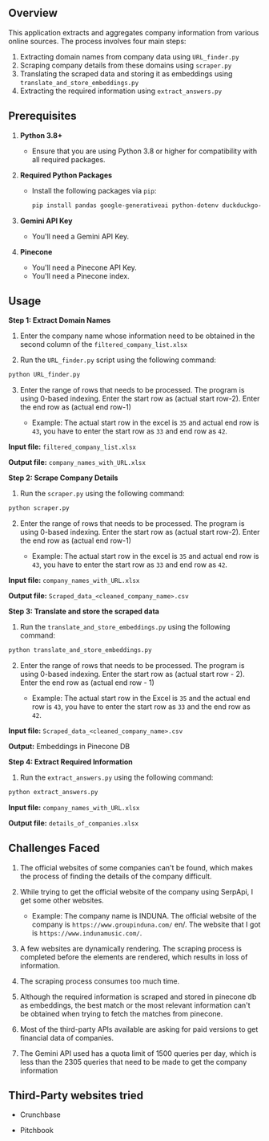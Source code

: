 ## Overview

This application extracts and aggregates company information from various online sources. The process involves four main steps:

1. Extracting domain names from company data using `URL_finder.py`
2. Scraping company details from these domains using `scraper.py`
3. Translating the scraped data and storing it as embeddings using `translate_and_store_embeddings.py`
4. Extracting the required information using `extract_answers.py`

## Prerequisites

1. **Python 3.8+**
   - Ensure that you are using Python 3.8 or higher for compatibility with all required packages.

2. **Required Python Packages**
   - Install the following packages via `pip`:
     ```bash
     pip install pandas google-generativeai python-dotenv duckduckgo-search selenium deep-translator pinecone sentence-transformers
     ```

3. **Gemini API Key**
   - You'll need a Gemini API Key.

4. **Pinecone**
   - You'll need a Pinecone API Key.
   - You'll need a Pinecone index.

## Usage

**Step 1: Extract Domain Names**

1. Enter the company name whose information need to be obtained in the second column of the `filtered_company_list.xlsx`

2. Run the `URL_finder.py` script using the following command:

```bash
python URL_finder.py
```

3. Enter the range of rows that needs to be processed. The program is using 0-based indexing. Enter the start row as (actual start row-2). Enter the end row as (actual end row-1)

   - Example: The actual start row in the excel is `35` and actual end row is `43`, you have to enter the start row as `33` and end row as `42`.

**Input file:**
`filtered_company_list.xlsx`

**Output file:**
`company_names_with_URL.xlsx`

**Step 2: Scrape Company Details**

1. Run the `scraper.py` using the following command:
        
```bash
python scraper.py
```
2. Enter the range of rows that needs to be processed. The program is using 0-based indexing. Enter the start row as (actual start row-2). Enter the end row as (actual end row-1)

   - Example: The actual start row in the excel is `35` and actual end row is `43`, you have to enter the start row as `33` and end row as `42`.

**Input file:**
`company_names_with_URL.xlsx` 

**Output file:**
`Scraped_data_<cleaned_company_name>.csv` 

**Step 3: Translate and store the scraped data**

1. Run the `translate_and_store_embeddings.py` using the following command:

```bash
python translate_and_store_embeddings.py
```
2. Enter the range of rows that needs to be processed. The program is using 0-based indexing. Enter the start row as (actual start row - 2). Enter the end row as (actual end row - 1)

   - Example: The actual start row in the Excel is `35` and the actual end row is `43`, you have to enter the start row as `33` and the end row as `42`.


**Input file:**
`Scraped_data_<cleaned_company_name>.csv` 

**Output:**
Embeddings in Pinecone DB

**Step 4: Extract Required Information**

1. Run the `extract_answers.py` using the following command:
        
```bash
python extract_answers.py
```

**Input file:**
`company_names_with_URL.xlsx` 

**Output file:**
`details_of_companies.xlsx`

## Challenges Faced

1. The official websites of some companies can't be found, which makes the process of finding the details of the company difficult.

2. While trying to get the official website of the company using SerpApi, I get some other websites.

   - Example: The company name is INDUNA. The official website of the company is `https://www.groupinduna.com/`
     en/. The website that I got is `https://www.indunamusic.com/`.

3. A few websites are dynamically rendering. The scraping process is completed before the elements are rendered, which results in loss of information.

4. The scraping process consumes too much time.

5. Although the required information is scraped and stored in pinecone db as embeddings, the best match or the most relevant information can't be obtained when trying to fetch the matches from pinecone.

6. Most of the third-party APIs available are asking for paid versions to get financial data of companies.

7. The Gemini API used has a quota limit of 1500 queries per day, which is less than the 2305 queries that need to be made to get the company information

## Third-Party websites tried

- Crunchbase

- Pitchbook













